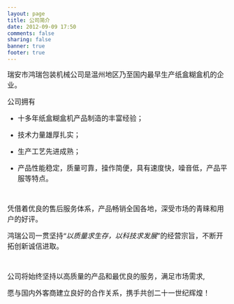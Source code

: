 ```yaml
---
layout: page
title: 公司简介
date: 2012-09-09 17:50
comments: false
sharing: false
banner: true
footer: true
---
```


<font size="3 px"> 瑞安市鸿瑞包装机械公司是温州地区乃至国内最早生产纸盒糊盒机的企业。 </font>

<font size="3 px"> 公司拥有 </font>

- <font size="3 px">十多年纸盒糊盒机产品制造的丰富经验；</font>

- <font size="3 px">技术力量雄厚扎实；                                                    </font>
                                                                                          
- <font size="3 px">生产工艺先进成熟；                                                    </font>
                                                                                          
- <font size="3 px">产品性能稳定，质量可靠，操作简便，具有速度快，噪音低，产品平服等特点。</font>

<br/>

<font size="3 px"> 凭借着优良的售后服务体系，产品畅销全国各地，深受市场的青睐和用户的好评。 </font>

<font size="3 px"> 鸿瑞公司一贯坚持“*以质量求生存，以科技求发展*”的经营宗旨，不断开拓创新诚信进取。 </font> 

<br/>

<font size="3 px"> 公司将始终坚持以高质量的产品和最优良的服务，满足市场需求,</font>

<font size="3 px"> 愿与国内外客商建立良好的合作关系，携手共创二十一世纪辉煌！ </font>
